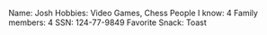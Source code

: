 Name: Josh
Hobbies: Video Games, Chess
People I know: 4
Family members: 4
SSN: 124-77-9849
Favorite Snack: Toast
